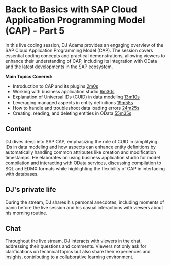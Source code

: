 # Back to Basics with SAP Cloud Application Programming Model (CAP) - Part 5

In this live coding session, DJ Adams provides an engaging overview of the SAP Cloud Application Programming Model (CAP). The session covers essential coding concepts and practical demonstrations, allowing viewers to enhance their understanding of CAP, including its integration with OData and the latest developments in the SAP ecosystem.

**Main Topics Covered:**
- Introduction to CAP and its plugins [2m0s](https://www.youtube.com/watch?v=fgqnptEgUW4&t=2m0s)
- Working with business application studio [6m30s](https://www.youtube.com/watch?v=fgqnptEgUW4&t=6m30s)
- Explanation of Universal IDs (CUID) in data modeling [13m10s](https://www.youtube.com/watch?v=fgqnptEgUW4&t=13m10s)
- Leveraging managed aspects in entity definitions [19m55s](https://www.youtube.com/watch?v=fgqnptEgUW4&t=19m55s)
- How to handle and troubleshoot data loading errors [24m25s](https://www.youtube.com/watch?v=fgqnptEgUW4&t=24m25s)
- Creating, reading, and deleting entities in OData [55m35s](https://www.youtube.com/watch?v=fgqnptEgUW4&t=55m35s)

## Content
DJ dives deep into SAP CAP, emphasizing the role of CUID in simplifying IDs in data modeling and how aspects can enhance entity definitions by automatically handling common attributes like creation and modification timestamps. He elaborates on using business application studio for model compilation and interacting with OData services, discussing compilation to SQL and EDMX formats while highlighting the flexibility of CAP in interfacing with databases.

## DJ's private life
During the stream, DJ shares his personal anecdotes, including moments of panic before the live session and his casual interactions with viewers about his morning routine.

## Chat
Throughout the live stream, DJ interacts with viewers in the chat, addressing their questions and comments. Viewers not only ask for clarifications on technical topics but also share their experiences and insights, contributing to a collaborative learning environment.